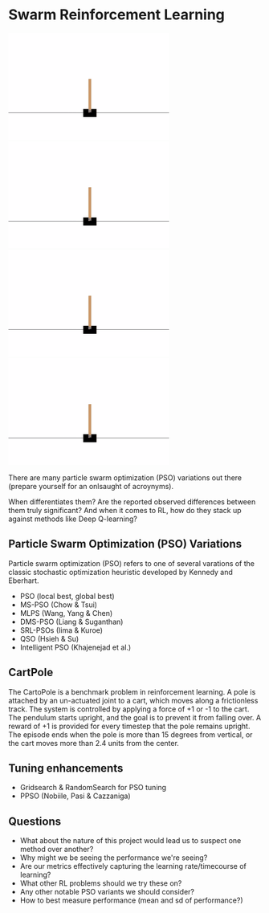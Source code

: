 # Swarm Reinforcement Learning

![cartpole](./media/cartpole.gif)
![cartpole](./media/cartpole.gif)
![cartpole](./media/cartpole.gif)
![cartpole](./media/cartpole.gif)

There are many particle swarm optimization (PSO) variations out there (prepare yourself for an onlsaught of acroynyms). 

When differentiates them? Are the reported observed differences between them truly significant? And when it comes to RL, how do they stack up against methods like Deep Q-learning?

## Particle Swarm Optimization (PSO) Variations

Particle swarm optimization (PSO) refers to one of several varations of the classic stochastic optimization heuristic developed by Kennedy and Eberhart. 

* PSO (local best, global best)
* MS-PSO (Chow & Tsui)
* MLPS (Wang, Yang & Chen) 
* DMS-PSO (Liang & Suganthan)
* SRL-PSOs (Iima & Kuroe)
* QSO (Hsieh & Su)
* Intelligent PSO (Khajenejad et al.) 

## CartPole

The CartoPole is a benchmark problem in reinforcement learning. A pole is attached by an un-actuated joint to a cart, which moves along a frictionless track. The system is controlled by applying a force of +1 or -1 to the cart. The pendulum starts upright, and the goal is to prevent it from falling over. A reward of +1 is provided for every timestep that the pole remains upright. The episode ends when the pole is more than 15 degrees from vertical, or the cart moves more than 2.4 units from the center.

## Tuning enhancements

* Gridsearch & RandomSearch for PSO tuning
* PPSO (Nobiile, Pasi & Cazzaniga)

## Questions

* What about the nature of this project would lead us to suspect one method over another?
* Why might we be seeing the performance we're seeing?
* Are our metrics effectively capturing the learning rate/timecourse of learning?
* What other RL problems should we try these on?
* Any other notable PSO variants we should consider?
* How to best measure performance (mean and sd of performance?)
